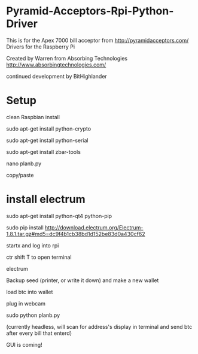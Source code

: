 Pyramid-Acceptors-Rpi-Python-Driver
===================================

This is for the Apex 7000 bill acceptor from http://pyramidacceptors.com/ Drivers for the Raspberry Pi

Created by 
Warren from Absorbing Technologies http://www.absorbingtechnologies.com/

continued development by BitHighlander

Setup
===================

clean Raspbian install

sudo apt-get install python-crypto

sudo apt-get install python-serial

sudo apt-get install zbar-tools


nano planb.py

copy/paste


install electrum
=================

sudo apt-get install python-qt4 python-pip

sudo pip install http://download.electrum.org/Electrum-1.8.1.tar.gz#md5=dc9f4b1cb38bd1d152be83d0a430cf62

startx and log into rpi

ctr shift T to open terminal

electrum

Backup seed (printer, or write it down) and make a new wallet

load btc into wallet

plug in webcam

sudo python planb.py

(currently headless, will scan for address's display in terminal and send btc after every bill that enterd) 

GUI is coming! 
